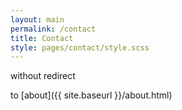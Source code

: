 ```yaml
---
layout: main
permalink: /contact
title: Contact
style: pages/contact/style.scss
---
```


without redirect

to [about]({{ site.baseurl }}/about.html)